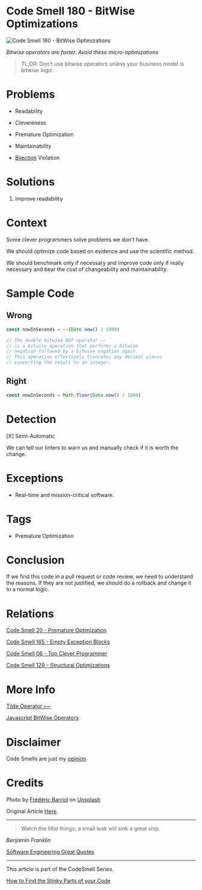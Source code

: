 # Code Smell 180 - BitWise Optimizations
            
![Code Smell 180 - BitWise Optimizations](Code%20Smell%20180%20-%20BitWise%20Optimizations.jpg)

*Bitwise operators are faster. Avoid these micro-optimizations*

> TL;DR: Don't use bitwise operators unless your business model is bitwise logic.

# Problems

- Readability

- Clevereness

- Premature Optimization

- Maintainability

- [Bijection](https://github.com/mcsee/Software-Design-Articles/tree/main/Articles/Theory/The%20One%20and%20Only%20Software%20Design%20Principle/readme.md)  Violation

# Solutions

1. Improve readability

# Context

Some clever programmers solve problems we don't have. 

We should optimize code based on evidence and use the scientific method.

We should benchmark only if necessary and improve code only if really necessary and bear the cost of changeability and maintainability.

# Sample Code

## Wrong

<!-- [Gist Url](https://gist.github.com/mcsee/46a0a22d915e949c42cfb8260a5689bc) -->

```javascript
const nowInSeconds = ~~(Date.now() / 1000)

// The double bitwise NOT operator ~~ 
// is a bitwise operation that performs a bitwise
// negation followed by a bitwise negation again.
// This operation effectively truncates any decimal places
// converting the result to an integer.
```

## Right

<!-- [Gist Url](https://gist.github.com/mcsee/31a2d5a8699579d5472688b3ac9d9f61) -->

```javascript
const nowInSeconds = Math.floor(Date.now() / 1000)
```

# Detection

[X] Semi-Automatic 

We can tell our linters to warn us and manually check if it is worth the change.

# Exceptions

- Real-time and mission-critical software.

# Tags

- Premature Optimization

# Conclusion

If we find this code in a pull request or code review, we need to understand the reasons. If they are not justified, we should do a rollback and change it to a normal logic.

# Relations

[Code Smell 20 - Premature Optimization](https://github.com/mcsee/Software-Design-Articles/tree/main/Articles/Code%20Smells/Code%20Smell%2020%20-%20Premature%20Optimization/readme.md)

[Code Smell 165 - Empty Exception Blocks](https://github.com/mcsee/Software-Design-Articles/tree/main/Articles/Code%20Smells/Code%20Smell%20165%20-%20Empty%20Exception%20Blocks/readme.md)

[Code Smell 06 - Too Clever Programmer](https://github.com/mcsee/Software-Design-Articles/tree/main/Articles/Code%20Smells/Code%20Smell%2006%20-%20Too%20Clever%20Programmer/readme.md)

[Code Smell 129 - Structural Optimizations](https://github.com/mcsee/Software-Design-Articles/tree/main/Articles/Code%20Smells/Code%20Smell%20129%20-%20Structural%20Optimizations/readme.md)

# More Info

[Tilde Operator ~~](https://stackoverflow.com/questions/5971645/what-is-the-double-tilde-operator-in-javascript)

[Javascript BitWise Operators](http://rocha.la/JavaScript-bitwise-operators-in-practice)

# Disclaimer

Code Smells are just my [opinion](https://github.com/mcsee/Software-Design-Articles/tree/main/Articles/Blogging/I%20Wrote%20More%20than%2090%20Articles%20on%202021%20Here%20is%20What%20I%20Learned/readme.md).

# Credits

Photo by [Frédéric Barriol](https://unsplash.com/@webmaster13870) on [Unsplash](https://unsplash.com/s/photos/clock)  

Original Article [Here](https://dev.to/dvddpl/clever-coding-tricks-that-we-dont-need--228l).
  
* * *

> Watch the little things; a small leak will sink a great ship.

_Benjamin Franklin_
 
[Software Engineering Great Quotes](https://github.com/mcsee/Software-Design-Articles/tree/main/Articles/Quotes/Software%20Engineering%20Great%20Quotes/readme.md)

* * *

This article is part of the CodeSmell Series.

[How to Find the Stinky Parts of your Code](https://github.com/mcsee/Software-Design-Articles/tree/main/Articles/Code%20Smells/How%20to%20Find%20the%20Stinky%20parts%20of%20your%20Code/readme.md)